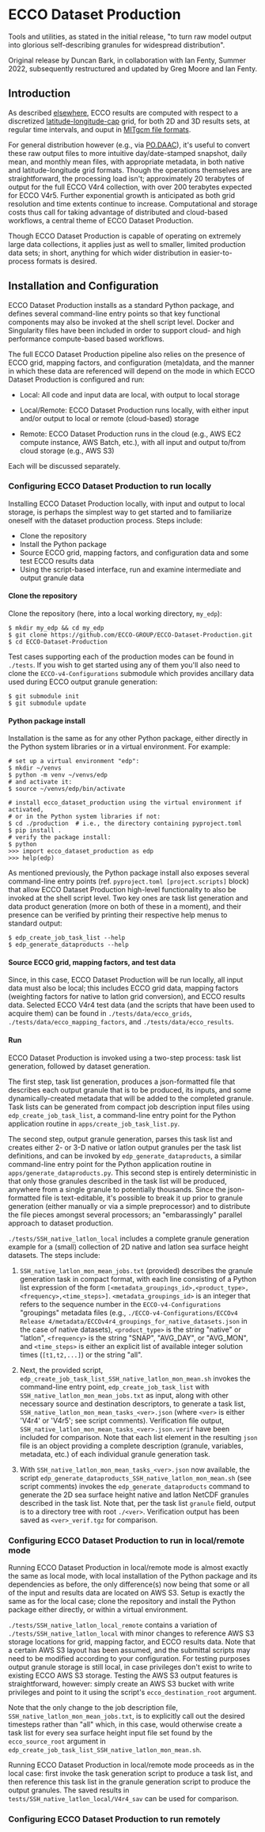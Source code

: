 
# ECCO Dataset Production

Tools and utilities, as stated in the initial release, "to turn raw
model output into glorious self-describing granules for widespread
distribution".

Original release by Duncan Bark, in collaboration with Ian Fenty,
Summer 2022, subsequently restructured and updated by Greg Moore and
Ian Fenty.


## Introduction

As described [elsewhere](https://ecco-group.org/home.htm), ECCO
results are computed with respect to a discretized
[latitude-longitude-cap](https://ecco-group.org/docs/v4r4_user_guide.pdf)
grid, for both 2D and 3D results sets, at regular time intervals, and
ouput in [MITgcm file
formats](https://mitgcm.readthedocs.io/en/latest/).

For general distribution however (e.g., via
[PO.DAAC](https://podaac.jpl.nasa.gov/)), it's useful to convert these
raw output files to more intuitive day/date-stamped snapshot, daily
mean, and monthly mean files, with appropriate metadata, in both
native and latitude-longitude grid formats. Though the operations
themselves are straightforward, the processing load isn't;
approximately 20 terabytes of output for the full ECCO V4r4
collection, with over 200 terabytes expected for ECCO V4r5. Further
exponential growth is anticipated as both grid resolution and time
extents continue to increase.  Computational and storage costs thus
call for taking advantage of distributed and cloud-based workflows, a
central theme of ECCO Dataset Production.

Though ECCO Dataset Production is capable of operating on extremely
large data collections, it applies just as well to smaller, limited
production data sets; in short, anything for which wider distribution
in easier-to-process formats is desired.


## Installation and Configuration

ECCO Dataset Production installs as a standard Python package, and
defines several command-line entry points so that key functional
components may also be invoked at the shell script level.  Docker and
Singularity files have been included in order to support cloud- and
high performance compute-based based workflows.

The full ECCO Dataset Production pipeline also relies on the presence
of ECCO grid, mapping factors, and configuration (meta)data, and the
manner in which these data are referenced will depend on the mode in
which ECCO Dataset Production is configured and run:

- Local: All code and input data are local, with output to local
  storage

- Local/Remote: ECCO Dataset Production runs locally, with either
  input and/or output to local or remote (cloud-based) storage

- Remote: ECCO Dataset Production runs in the cloud (e.g., AWS EC2
  compute instance, AWS Batch, etc.), with all input and output
  to/from cloud storage (e.g., AWS S3)

Each will be discussed separately.


### Configuring ECCO Dataset Production to run locally

Installing ECCO Dataset Production locally, with input and output to
local storage, is perhaps the simplest way to get started and to
familiarize oneself with the dataset production process. Steps
include:

- Clone the repository
- Install the Python package
- Source ECCO grid, mapping factors, and configuration data and some
  test ECCO results data
- Using the script-based interface, run and examine intermediate and
  output granule data

#### Clone the repository

Clone the repository (here, into a local working directory, `my_edp`):

	$ mkdir my_edp && cd my_edp
    $ git clone https://github.com/ECCO-GROUP/ECCO-Dataset-Production.git
	$ cd ECCO-Dataset-Production

Test cases supporting each of the production modes can be found in
`./tests`. If you wish to get started using any of them you'll also
need to clone the `ECCO-v4-Configurations` submodule which provides
ancillary data used during ECCO output granule generation:

    $ git submodule init
    $ git submodule update

#### Python package install

Installation is the same as for any other Python package, either
directly in the Python system libraries or in a virtual
environment. For example:

	# set up a virtual environment "edp":
	$ mkdir ~/venvs
	$ python -m venv ~/venvs/edp
	# and activate it:
	$ source ~/venvs/edp/bin/activate
	
	# install ecco_dataset_production using the virtual environment if activated,
	# or in the Python system libraries if not:
	$ cd ./production  # i.e., the directory containing pyproject.toml
	$ pip install .
	# verify the package install:
	$ python
	>>> import ecco_dataset_production as edp
	>>> help(edp)

As mentioned previously, the Python package install also exposes
several command-line entry points (ref. `pyproject.toml
[project.scripts]` block) that allow ECCO Dataset Production
high-level functionality to also be invoked at the shell script level.  Two
key ones are task list generation and data product generation (more on
both of these in a moment), and their presence can be verified by
printing their respective help menus to standard output:

	$ edp_create_job_task_list --help
	$ edp_generate_dataproducts --help

	
#### Source ECCO grid, mapping factors, and test data

Since, in this case, ECCO Dataset Production will be run locally, all
input data must also be local; this includes ECCO grid data, mapping
factors (weighting factors for native to latlon grid conversion), and
ECCO results data.  Selected ECCO V4r4 test data (and the scripts that
have been used to acquire them) can be found in
`./tests/data/ecco_grids`, `./tests/data/ecco_mapping_factors`, and
`./tests/data/ecco_results`.

#### Run

ECCO Dataset Production is invoked using a two-step process: task list
generation, followed by dataset generation.

The first step, task list generation, produces a json-formatted file
that describes each output granule that is to be produced, its inputs,
and some dynamically-created metadata that will be added to the
completed granule. Task lists can be generated from compact job
description input files using `edp_create_job_task_list`, a
command-line entry point for the Python application routine in
`apps/create_job_task_list.py`.

The second step, output granule generation, parses this task list and
creates either 2- or 3-D native or latlon output granules per the task
list definitions, and can be invoked by `edp_generate_dataproducts`, a
similar command-line entry point for the Python application routine in
`apps/generate_dataproducts.py`.  This second step is entirely
deterministic in that only those granules described in the task list
will be produced, anywhere from a single granule to potentially
thousands.  Since the json-formatted file is text-editable, it's
possible to break it up prior to granule generation (either manually
or via a simple preprocessor) and to distribute the file pieces
amongst several processors; an "embarassingly" parallel approach to
dataset production.

`./tests/SSH_native_latlon_local` includes a complete granule
generation example for a (small) collection of 2D native and latlon
sea surface height datasets. The steps include:

1. `SSH_native_latlon_mon_mean_jobs.txt` (provided) describes the
granule generation task in compact format, with each line consisting
of a Python list expression of the form
`[<metadata_groupings_id>,<product_type>,<frequency>,<time_steps>]`.
`<metadata_groupings_id>` is an integer that refers to the sequence
number in the `ECCO-v4-Configurations` "groupings" metadata files
(e.g., `./ECCO-v4-Configurations/ECCOv4 Release
4/metadata/ECCOv4r4_groupings_for_native_datasets.json` in the case of
native datasets), `<product_type>` is the string "native" or
"latlon", `<frequency>` is the string "SNAP", "AVG\_DAY", or
"AVG\_MON", and `<time_steps>` is either an explicit list of available
integer solution times (`[t1,t2,...]`) or the string "all".

2. Next, the provided script,
`edp_create_job_task_list_SSH_native_latlon_mon_mean.sh` invokes the
command-line entry point, `edp_create_job_task_list` with
`SSH_native_latlon_mon_mean_jobs.txt` as input, along with other
necessary source and destination descriptors, to generate a task list,
`SSH_native_latlon_mon_mean_tasks_<ver>.json` (where `<ver>` is either
'V4r4' or 'V4r5'; see script comments).  Verification file output,
`SSH_native_latlon_mon_mean_tasks_<ver>.json.verif` have been included
for comparison.  Note that each list element in the resulting `json`
file is an object providing a complete description (granule,
variables, metadata, etc.) of each individual granule generation task.

3. With `SSH_native_latlon_mon_mean_tasks_<ver>.json` now available,
the script `edp_generate_dataproducts_SSH_native_latlon_mon_mean.sh`
(see script comments) invokes the `edp_generate_dataproducts` command
to generate the 2D sea surface height native and latlon NetCDF
granules described in the task list. Note that, per the task list
`granule` field, output is to a directory tree with root
`./<ver>`. Verification output has been saved as `<ver>_verif.tgz` for
comparison.


### Configuring ECCO Dataset Production to run in local/remote mode

Running ECCO Dataset Production in local/remote mode is almost exactly
the same as local mode, with local installation of the Python package
and its dependencies as before, the only difference(s) now being that
some or all of the input and results data are located on AWS S3. Setup
is exactly the same as for the local case; clone the repository and
install the Python package either directly, or within a virtual
environment.

`./tests/SSH_native_latlon_local_remote` contains a variation of
`./tests/SSH_native_latlon_local` with minor changes to reference AWS
S3 storage locations for grid, mapping factor, and ECCO results
data. Note that a certain AWS S3 layout has been assumed, and the
submittal scripts may need to be modified according to your
configuration. For testing purposes output granule storage is still
local, in case privileges don't exist to write to existing ECCO AWS S3
storage. Testing the AWS S3 output features is straightforward,
however: simply create an AWS S3 bucket with write privileges and
point to it using the script's `ecco_destination_root` argument.

Note that the only change to the job description file,
`SSH_native_latlon_mon_mean_jobs.txt`, is to explicitly call out the
desired timesteps rather than "all" which, in this case, would
otherwise create a task list for every sea surface height input file
set found by the `ecco_source_root` argument in
`edp_create_job_task_list_SSH_native_latlon_mon_mean.sh`.

Running ECCO Dataset Production in local/remote mode proceeds as in
the local case: first invoke the task generation script to produce a
task list, and then reference this task list in the granule generation
script to produce the output granules.  The saved results in
`tests/SSH_native_latlon_local/V4r4_sav` can be used for comparison.


### Configuring ECCO Dataset Production to run remotely

